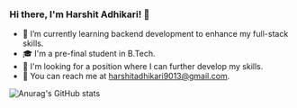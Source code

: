 ### Hi there, I'm Harshit Adhikari! 👋

- 🔭 I’m currently learning backend development to enhance my full-stack skills.
- 🎓 I'm a pre-final student in B.Tech.
- 💼 I'm looking for a position where I can further develop my skills.
- 📧 You can reach me at harshitadhikari9013@gmail.com.

![Anurag's GitHub stats](https://github-readme-stats.vercel.app/api?username=harshitadhikari-1122&show_icons=true&theme=dracula)
